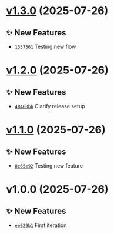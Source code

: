 # [v1.3.0](https://github.com/fredrkl/mvc-demo/compare/v1.2.0...v1.3.0) (2025-07-26)

## ✨ New Features
- [`1357561`](https://github.com/fredrkl/mvc-demo/commit/1357561)  Testing new flow

# [v1.2.0](https://github.com/fredrkl/mvc-demo/compare/v1.1.0...v1.2.0) (2025-07-26)

## ✨ New Features
- [`48460bb`](https://github.com/fredrkl/mvc-demo/commit/48460bb)  Clarify release setup

# [v1.1.0](https://github.com/fredrkl/mvc-demo/compare/v1.0.0...v1.1.0) (2025-07-26)

## ✨ New Features
- [`8c65e92`](https://github.com/fredrkl/mvc-demo/commit/8c65e92)  Testing new feature

# v1.0.0 (2025-07-26)

## ✨ New Features
- [`ee629b1`](https://github.com/fredrkl/mvc-demo/commit/ee629b1)  First iteration
